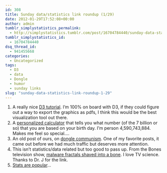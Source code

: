 ```yaml
---
id: 308
title: Sunday data/statistics link roundup (1/29)
date: 2012-01-29T17:52:08+00:00
author: admin
tumblr_simplystatistics_permalink:
  - http://simplystatistics.tumblr.com/post/16704784440/sunday-data-statistics-link-roundup-1-29
tumblr_simplystatistics_id:
  - 16704784440
dsq_thread_id:
  - 941455668
categories:
  - Uncategorized
tags:
  - D3
  - data
  - Dongle
  - humor
  - sunday links
slug: "sunday-data-statistics-link-roundup-1-29"
---
```

  1. A really nice <a href="http://alignedleft.com/tutorials/d3/" target="_blank">D3 tutorial</a>. I&#8217;m 100% on board with D3, if they could figure out a way to export the graphics as pdfs, I think this would be the best visualization tool out there.
  2. A <a href="http://populationaction.org/Articles/Whats_Your_Number/" target="_blank">personalized calculator</a> that tells you what number (of the 7 billion or so) that you are based on your birth day. I&#8217;m person 4,590,743,884. Makes me feel so special&#8230;.
  3. An old post of ours, on <a href="http://simplystatistics.tumblr.com/post/10555655037/dongle-communism" target="_blank">dongle communism</a>. One of my favorite posts, it came out before we had much traffic but deserves more attention.
  4. This isn&#8217;t statistics/data related but too good to pass up. From the Bones television show, <a href="http://www.myvidster.com/video/4132893/_A_new_low_for_TV_science_Malware_Fractals_in_Bones_ampbull_videosiftcom" target="_blank">malware fractals shaved into a bone</a>. I love TV science. Thanks to Dr. J for the link.
  5. <a href="http://bits.blogs.nytimes.com/2012/01/26/what-are-the-odds-that-stats-would-get-this-popular/" target="_blank">Stats are popular</a>&#8230;
